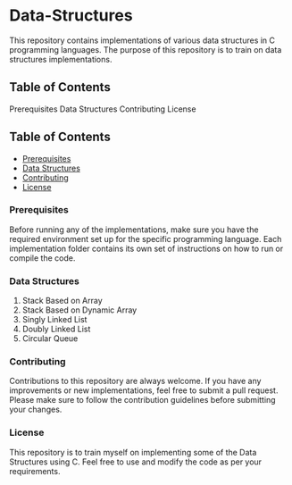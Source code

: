 # Data-Structures
This repository contains implementations of various data structures in C programming languages. The purpose of this repository is to train on data structures implementations.

## Table of Contents
Prerequisites
Data Structures
Contributing
License

## Table of Contents
- [Prerequisites](#Prerequisites)
- [Data Structures](#Data-Structures)
- [Contributing](#Contributing)
- [License](#License)


### Prerequisites
Before running any of the implementations, make sure you have the required environment set up for the specific programming language. Each implementation folder contains its own set of instructions on how to run or compile the code.

### Data Structures
1. Stack Based on Array
2. Stack Based on Dynamic Array
3. Singly Linked List
4. Doubly Linked List
5. Circular Queue

### Contributing
Contributions to this repository are always welcome. If you have any improvements or new implementations, feel free to submit a pull request. Please make sure to follow the contribution guidelines before submitting your changes.

### License
This repository is to train myself on implementing some of the Data Structures using C. Feel free to use and modify the code as per your requirements.
